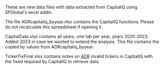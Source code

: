 These are new data files with data extracted from CapitalIQ using SPGlobal's excel addin.

The file ADRcapitaliq_byyear.xlsx contains the CapitalIQ functions.  Please do not recalculate this spreadsheet if opening it.

CapitalData.xlsx contains all years, one tab per year, years 2020-2023.  Added 2023 in case we wanted to extend the analysis.
This file contains the copied by values from ADRcapitaliq_byyear.

TickerFixFinal.xlsx contains notes on [ADR](https://adr.com/) invalid tickers in CaptialIQ with the fixed required by CapitalIQ to retrieve data.

